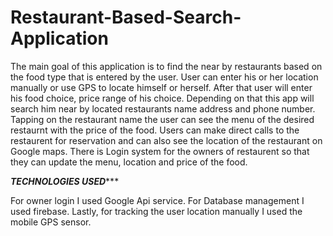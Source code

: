# Restaurant-Based-Search-Application
The main goal of this application is to find the near by restaurants based on the food type that is entered by the user.
User can enter his or her location manually or use GPS to locate himself or herself. 
After that user will enter his food choice, price range of his choice. 
Depending on that this app will search him near by located restaurants name address and phone number.
Tapping on the restaurant name the user can see the menu of the desired restaurnt with the price of the food.
Users can make direct calls to the restaurent for reservation and can also see the location of the restaurant on Google maps.
There is Login system for the owners of restaurent so that they can update the menu, location and price of the food. 




*********TECHNOLOGIES USED************

For owner login I used Google Api service.
For Database management I used firebase.
Lastly, for tracking the user location manually I used the mobile GPS sensor.

